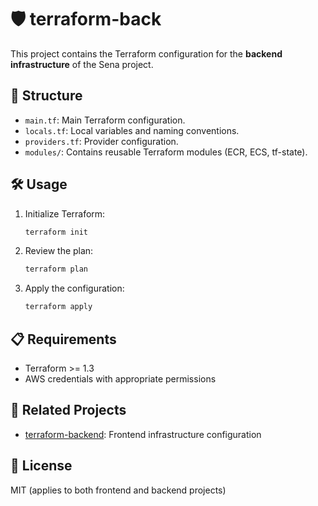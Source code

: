# 🛡️ terraform-back

This project contains the Terraform configuration for the **backend infrastructure** of the Sena project.

## 📁 Structure
- `main.tf`: Main Terraform configuration.
- `locals.tf`: Local variables and naming conventions.
- `providers.tf`: Provider configuration.
- `modules/`: Contains reusable Terraform modules (ECR, ECS, tf-state).

## 🛠️ Usage
1. Initialize Terraform:
   ```sh
   terraform init
   ```
2. Review the plan:
   ```sh
   terraform plan
   ```
3. Apply the configuration:
   ```sh
   terraform apply
   ```

## 📋 Requirements
- Terraform >= 1.3
- AWS credentials with appropriate permissions

## 🔗 Related Projects
- [terraform-backend](../terraform-backend): Frontend infrastructure configuration

## 📝 License
MIT (applies to both frontend and backend projects)